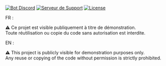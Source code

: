 [![Bot Discord](https://top.gg/api/widget/1192768970466533426.svg)](https://top.gg//bot/1192768970466533426)
[![Serveur de Support](https://top.gg/api/v1/widgets/large/767037682697797632)](https://top.gg//discord/servers/767037682697797632)
[![License](https://img.shields.io/badge/License-All%20Rights%20Reserved-red)](LICENSE)

FR :

⚠️ Ce projet est visible publiquement à titre de démonstration.  
Toute réutilisation ou copie du code sans autorisation est interdite.

EN :

⚠️ This project is publicly visible for demonstration purposes only.  
Any reuse or copying of the code without permission is strictly prohibited.